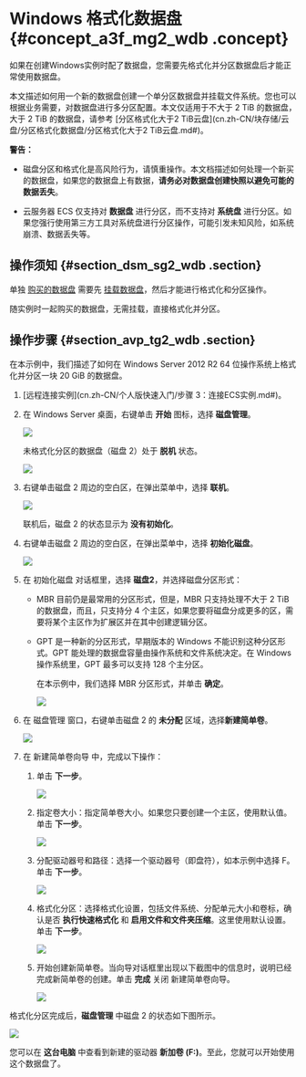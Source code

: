 # Windows 格式化数据盘 {#concept_a3f_mg2_wdb .concept}

如果在创建Windows实例时配了数据盘，您需要先格式化并分区数据盘后才能正常使用数据盘。

本文描述如何用一个新的数据盘创建一个单分区数据盘并挂载文件系统。您也可以根据业务需要，对数据盘进行多分区配置。本文仅适用于不大于 2 TiB 的数据盘，大于 2 TiB 的数据盘，请参考 [分区格式化大于2 TiB云盘](cn.zh-CN/块存储/云盘/分区格式化数据盘/分区格式化大于2 TiB云盘.md#)。

**警告：** 

-   磁盘分区和格式化是高风险行为，请慎重操作。本文档描述如何处理一个新买的数据盘，如果您的数据盘上有数据，**请务必对数据盘创建快照以避免可能的数据丢失**。

-   云服务器 ECS 仅支持对 **数据盘** 进行分区，而不支持对 **系统盘** 进行分区。如果您强行使用第三方工具对系统盘进行分区操作，可能引发未知风险，如系统崩溃、数据丢失等。


## 操作须知 {#section_dsm_sg2_wdb .section}

单独 [购买的数据盘](cn.zh-CN/块存储/云盘/创建云盘/创建按量付费云盘.md#) 需要先 [挂载数据盘](cn.zh-CN/块存储/云盘/挂载云盘.md#)，然后才能进行格式化和分区操作。

随实例时一起购买的数据盘，无需挂载，直接格式化并分区。

## 操作步骤 {#section_avp_tg2_wdb .section}

在本示例中，我们描述了如何在 Windows Server 2012 R2 64 位操作系统上格式化并分区一块 20 GiB 的数据盘。

1.  [远程连接实例](cn.zh-CN/个人版快速入门/步骤 3：连接ECS实例.md#)。

2.  在 Windows Server 桌面，右键单击 **开始** 图标，选择 **磁盘管理**。

    ![](http://static-aliyun-doc.oss-cn-hangzhou.aliyuncs.com/assets/img/9605/15512813915089_zh-CN.png)

    未格式化分区的数据盘（磁盘 2）处于 **脱机** 状态。

    ![](http://static-aliyun-doc.oss-cn-hangzhou.aliyuncs.com/assets/img/9605/15512813915090_zh-CN.png)

3.  右键单击磁盘 2 周边的空白区，在弹出菜单中，选择 **联机**。

    ![](http://static-aliyun-doc.oss-cn-hangzhou.aliyuncs.com/assets/img/9605/15512813915091_zh-CN.png)

    联机后，磁盘 2 的状态显示为 **没有初始化**。

4.  右键单击磁盘 2 周边的空白区，在弹出菜单中，选择 **初始化磁盘**。

    ![](http://static-aliyun-doc.oss-cn-hangzhou.aliyuncs.com/assets/img/9605/15512813925092_zh-CN.png)

5.  在 初始化磁盘 对话框里，选择 **磁盘2**，并选择磁盘分区形式：

    -   MBR 目前仍是最常用的分区形式，但是，MBR 只支持处理不大于 2 TiB 的数据盘，而且，只支持分 4 个主区，如果您要将磁盘分成更多的区，需要将某个主区作为扩展区并在其中创建逻辑分区。

    -   GPT 是一种新的分区形式，早期版本的 Windows 不能识别这种分区形式。GPT 能处理的数据盘容量由操作系统和文件系统决定。在 Windows 操作系统里，GPT 最多可以支持 128 个主分区。

        在本示例中，我们选择 MBR 分区形式，并单击 **确定**。

        ![](http://static-aliyun-doc.oss-cn-hangzhou.aliyuncs.com/assets/img/9605/15512813925093_zh-CN.png)

6.  在 磁盘管理 窗口，右键单击磁盘 2 的 **未分配** 区域，选择**新建简单卷**。

    ![](http://static-aliyun-doc.oss-cn-hangzhou.aliyuncs.com/assets/img/9605/15512813925094_zh-CN.png)

7.  在 新建简单卷向导 中，完成以下操作：

    1.  单击 **下一步**。

        ![](http://static-aliyun-doc.oss-cn-hangzhou.aliyuncs.com/assets/img/9605/15512813925098_zh-CN.png)

    2.  指定卷大小：指定简单卷大小。如果您只要创建一个主区，使用默认值。单击 **下一步**。

        ![](http://static-aliyun-doc.oss-cn-hangzhou.aliyuncs.com/assets/img/9605/15512813925099_zh-CN.png)

    3.  分配驱动器号和路径：选择一个驱动器号（即盘符），如本示例中选择 F。单击 **下一步**。

        ![](http://static-aliyun-doc.oss-cn-hangzhou.aliyuncs.com/assets/img/9605/15512813925100_zh-CN.png)

    4.  格式化分区：选择格式化设置，包括文件系统、分配单元大小和卷标，确认是否 **执行快速格式化** 和 **启用文件和文件夹压缩**。这里使用默认设置。单击 **下一步**。

        ![](http://static-aliyun-doc.oss-cn-hangzhou.aliyuncs.com/assets/img/9605/15512813925101_zh-CN.png)

    5.  开始创建新简单卷。当向导对话框里出现以下截图中的信息时，说明已经完成新简单卷的创建。单击 **完成** 关闭 新建简单卷向导。

        ![](http://static-aliyun-doc.oss-cn-hangzhou.aliyuncs.com/assets/img/9605/15512813925102_zh-CN.png)


格式化分区完成后，**磁盘管理** 中磁盘 2 的状态如下图所示。

![](http://static-aliyun-doc.oss-cn-hangzhou.aliyuncs.com/assets/img/9605/15512813925103_zh-CN.png)

您可以在 **这台电脑** 中查看到新建的驱动器 **新加卷 \(F:\)**。至此，您就可以开始使用这个数据盘了。

